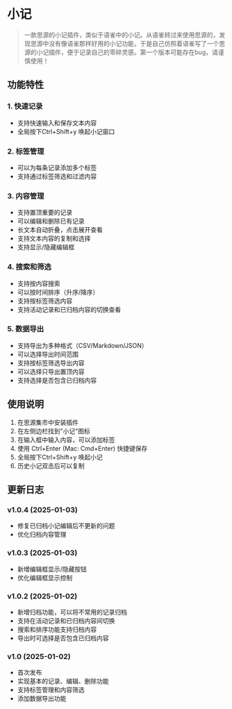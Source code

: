 # 小记

> 一款思源的小记插件，类似于语雀中的小记。从语雀转过来使用思源的，发现思源中没有像语雀那样好用的小记功能，于是自己仿照着语雀写了一个思源的小记插件，便于记录自己的零碎灵感。第一个版本可能存在bug，请谨慎使用！


## 功能特性

### 1. 快速记录
- 支持快速输入和保存文本内容
- 全局按下Ctrl+Shift+y 唤起小记窗口

### 2. 标签管理
- 可以为每条记录添加多个标签
- 支持通过标签筛选和过滤内容

### 3. 内容管理
- 支持置顶重要的记录
- 可以编辑和删除已有记录
- 长文本自动折叠，点击展开查看
- 支持文本内容的复制和选择
- 支持显示/隐藏编辑框

### 4. 搜索和筛选
- 支持按内容搜索
- 可以按时间排序（升序/降序）
- 支持按标签筛选内容
- 支持活动记录和已归档内容的切换查看

### 5. 数据导出
- 支持导出为多种格式（CSV/Markdown/JSON）
- 可以选择导出时间范围
- 支持按标签筛选导出内容
- 可以选择只导出置顶内容
- 支持选择是否包含已归档内容

## 使用说明

1. 在思源集市中安装插件
2. 在左侧边栏找到"小记"图标
3. 在输入框中输入内容，可以添加标签
4. 使用 Ctrl+Enter (Mac: Cmd+Enter) 快捷键保存
5. 全局按下Ctrl+Shift+y 唤起小记
6. 历史小记双击后可以复制

## 更新日志

### v1.0.4 (2025-01-03)
- 修复已归档小记编辑后不更新的问题
- 优化归档内容管理

### v1.0.3 (2025-01-03)
- 新增编辑框显示/隐藏按钮
- 优化编辑框显示控制

### v1.0.2 (2025-01-02)
- 新增归档功能，可以将不常用的记录归档
- 支持在活动记录和已归档内容间切换
- 搜索和排序功能支持归档内容
- 导出时可选择是否包含已归档内容

### v1.0 (2025-01-02)
- 首次发布
- 实现基本的记录、编辑、删除功能
- 支持标签管理和内容筛选
- 添加数据导出功能
